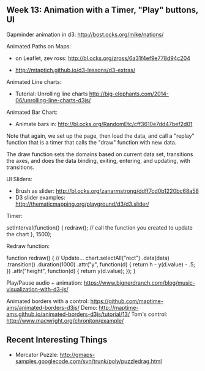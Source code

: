 
## Week 13: Animation with a Timer, "Play" buttons, UI


Gapminder animation in d3: http://bost.ocks.org/mike/nations/


Animated Paths on Maps:

* on Leaflet, zev ross: http://bl.ocks.org/zross/6a31f4ef9e778d94c204

* http://mtaptich.github.io/d3-lessons/d3-extras/


Animated Line charts:

* Tutorial: Unrolling line charts http://big-elephants.com/2014-06/unrolling-line-charts-d3js/


Animated Bar Chart:

* Animate bars in: http://bl.ocks.org/RandomEtc/cff3610e7dd47bef2d01

Note that again, we set up the page, then load the data, and call a "replay" function that is a timer that calls the "draw" function with new data.

The draw function sets the domains based on current data set, transitions the axes, and does the data binding, exiting, entering, and updating, with transitions.


UI Sliders:

* Brush as slider: http://bl.ocks.org/zanarmstrong/ddff7cd0b1220bc68a58
* D3 slider examples: http://thematicmapping.org/playground/d3/d3.slider/

Timer:

setInterval(function() {
  redraw();  // call the function you created to update the chart
}, 1500);

Redraw function:

function redraw() {
  // Update…
  chart.selectAll("rect")
      .data(data)
    .transition()
      .duration(1000)
      .attr("y", function(d) { return h - y(d.value) - .5; })
      .attr("height", function(d) { return y(d.value); });
}


Play/Pause audio + animation: https://www.bignerdranch.com/blog/music-visualization-with-d3-js/

Animated borders with a control: https://github.com/maptime-ams/animated-borders-d3js/
Demo: http://maptime-ams.github.io/animated-borders-d3js/tutorial/13/
Tom's control: http://www.macwright.org/chroniton/example/

## Recent Interesting Things

* Mercator Puzzle: http://gmaps-samples.googlecode.com/svn/trunk/poly/puzzledrag.html


